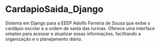 # CardapioSaida_Django
Sistema em Django para a EEEP Adolfo Ferreira de Sousa que exibe o cardápio escolar e a ordem de saída das turmas. Oferece uma interface simples para acessar e atualizar essas informações, facilitando a organização e o planejamento diário.
